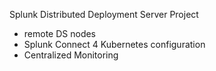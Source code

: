 Splunk Distributed Deployment Server Project
- remote DS nodes
- Splunk Connect 4 Kubernetes configuration
- Centralized Monitoring
